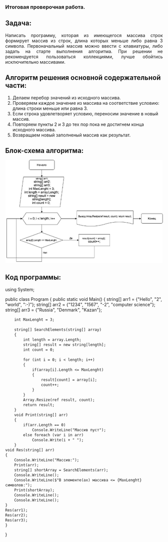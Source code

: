 ### Итоговая проверочная работа.
## Задача:
<p align="justify"> Написать программу, которая из имеющегося массива строк формирует массив из строк, длина которых меньше либо равна 3 символа. Первоначальный массив можно ввести с клавиатуры, либо задать на старте выполнения алгоритма. При решении не рекомендуется пользоваться коллекциями, лучше обойтись исключительно массивами. </p>

## Алгоритм решения основной содержательной части:

1. Делаем перебор значений из исходного массива.
2. Проверяем каждое значение из массива на соответствие условию: длина строки меньше или равна 3.
3. Если строка удовлетворяет условию, переносим значение в новый массив.
4. Повторяем пункты 2 и 3 до тех пор пока не достигнем конца исходного массива.
5. Возвращаем новый заполненый массив как результат.
## Блок-схема алгоритма:
![avatar](/1.jpg)

## Код программы:
using System;
					
public class Program
{
	public static void Main()
	{
        string[] arr1 = {"Hello", "2", "world", ":-)"};
		string[] arr2 = {"1234", "1567", "-2", "computer science"};
		string[] arr3 = {"Russia", "Denmark", "Kazan"};
        
        int MaxLenght = 3;
		
		string[] SearchElements(string[] array)
		{
			int length = array.Length;			
			string[] result = new string[length];
			int count = 0;
			
			for (int i = 0; i < length; i++)
			{
				if(array[i].Length <= MaxLenght)
				{
					result[count] = array[i];
					count++;
				}
			}
			Array.Resize(ref result, count);
			return result;
		}
        void Print(string[] arr)
        {
            if(arr.Length == 0)
				Console.WriteLine("Массив пуст");
            else foreach (var i in arr)
                Console.Write(i + " ");
        }
    void Res(string[] arr)   
    {
        Console.WriteLine("Массив:");
        Print(arr);
	    string[] shortArray = SearchElements(arr);
        Console.WriteLine();
        Console.WriteLine($"В элементе(ах) массива <= {MaxLenght} символов:");
        Print(shortArray);
        Console.WriteLine();
        Console.WriteLine();
    }
    Res(arr1);
    Res(arr2);
    Res(arr3);
    }
}

